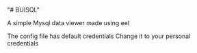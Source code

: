 "# BUISQL"


A simple Mysql data viewer made using eel

The config file has default credentials
Change it to your personal credentials